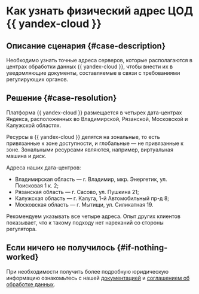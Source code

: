 # Как узнать физический адрес ЦОД {{ yandex-cloud }}


## Описание сценария {#case-description}

Необходимо узнать точные адреса серверов, которые располагаются в центрах обработки данных {{ yandex-cloud }}, чтобы внести их в уведомляющие документы, составляемые в связи с требованиями регулирующих органов.

## Решение {#case-resolution}

Платформа {{ yandex-cloud }} размещается в четырех дата-центрах Яндекса, расположенных во Владимирской, Рязанской, Московской и Калужской областях.

Ресурсы в {{ yandex-cloud }} делятся на зональные, то есть привязанные к зоне доступности, и глобальные — не привязанные к зоне.
Зональными ресурсами являются, например, виртуальная машина и диск.

Адреса наших дата-центров:

* Владимирская область — г. Владимир, мкр. Энергетик, ул. Поисковая 1 к. 2;
* Рязанская область — г. Сасово, ул. Пушкина 21;
* Калужская область — г. Калуга, 1-й Автомобильный пр-д 8;
* Московская область — г. Мытищи, ул. Силикатная 19.

Рекомендуем указывать все четыре адреса. Опыт других клиентов показывает, что к такому подходу нет нареканий со стороны регулятора.

## Если ничего не получилось {#if-nothing-worked}

При необходимости получить более подробную юридическую информацию ознакомьтесь с нашей [документацией](https://yandex.cloud/ru/security/standards/152-fz) и [соглашением об обработке данных](https://yandex.ru/legal/cloud_dpa/ru/).
